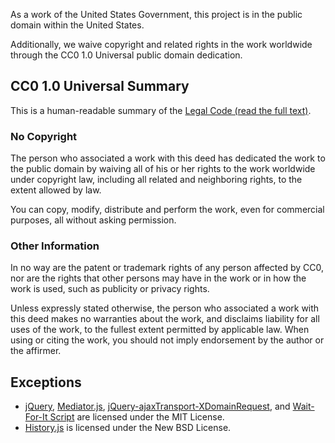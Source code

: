 As a work of the United States Government, this project is in the
public domain within the United States.

Additionally, we waive copyright and related rights in the work
worldwide through the CC0 1.0 Universal public domain dedication.

## CC0 1.0 Universal Summary

This is a human-readable summary of the
[Legal Code (read the full text)](https://creativecommons.org/publicdomain/zero/1.0/legalcode).

### No Copyright

The person who associated a work with this deed has dedicated the work to
the public domain by waiving all of his or her rights to the work worldwide
under copyright law, including all related and neighboring rights, to the
extent allowed by law.

You can copy, modify, distribute and perform the work, even for commercial
purposes, all without asking permission.

### Other Information

In no way are the patent or trademark rights of any person affected by CC0,
nor are the rights that other persons may have in the work or in how the
work is used, such as publicity or privacy rights.

Unless expressly stated otherwise, the person who associated a work with
this deed makes no warranties about the work, and disclaims liability for
all uses of the work, to the fullest extent permitted by applicable law.
When using or citing the work, you should not imply endorsement by the
author or the affirmer.

## Exceptions
- [jQuery], [Mediator.js], [jQuery-ajaxTransport-XDomainRequest], and [Wait-For-It Script] are
  licensed under the MIT License.
- [History.js] is licensed under the New BSD License.


[jQuery]: http://jquery.com
[Mediator.js]: https://github.com/ajacksified/Mediator.js
[jQuery-ajaxTransport-XDomainRequest]: https://github.com/MoonScript/jQuery-ajaxTransport-XDomainRequest
[History.js]: https://github.com/browserstate/history.js
[Wait-For-It Script]: https://github.com/vishnubob/wait-for-it
